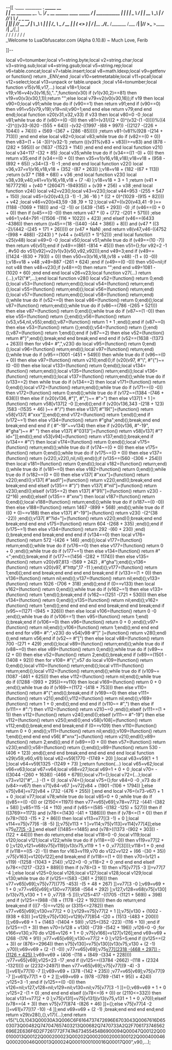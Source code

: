 --[[
 .____                  ________ ___.    _____                           __                
 |    |    __ _______   \_____  \\_ |___/ ____\_ __  ______ ____ _____ _/  |_  ___________ 
 |    |   |  |  \__  \   /   |   \| __ \   __\  |  \/  ___// ___\\__  \\   __\/  _ \_  __ \
 |    |___|  |  // __ \_/    |    \ \_\ \  | |  |  /\___ \\  \___ / __ \|  | (  <_> )  | \/
 |_______ \____/(____  /\_______  /___  /__| |____//____  >\___  >____  /__|  \____/|__|   
         \/          \/         \/    \/                \/     \/     \/                   
          \_Welcome to LuaObfuscator.com   (Alpha 0.10.8) ~  Much Love, Ferib 

]]--

local v0=tonumber;local v1=string.byte;local v2=string.char;local v3=string.sub;local v4=string.gsub;local v5=string.rep;local v6=table.concat;local v7=table.insert;local v8=math.ldexp;local v9=getfenv or function() return _ENV;end ;local v10=setmetatable;local v11=pcall;local v12=select;local v13=unpack or table.unpack ;local v14=tonumber;local function v15(v16,v17,...) local v18=1;local v19;v16=v4(v3(v16,5),"..",function(v30) if (v1(v30,2)==81) then v19=v0(v3(v30,1,1));return "";else local v79=v2(v0(v30,16));if v19 then local v90=0;local v91;while true do if (v90==1) then return v91;end if (v90==0) then v91=v5(v79,v19);v19=nil;v90=1;end end else return v79;end end end);local function v20(v31,v32,v33) if v33 then local v80=0 -0 ;local v81;while true do if (v80==(0 -0)) then v81=(v31/((2 + 0)^(v32-(1 -0))))%((4 -2)^(((v33-(620 -(555 + 64))) -(v32-((1997 -(68 + 997)) -((2127 -(226 + 1044)) + 74)))) + (569 -(367 + (286 -85))))) ;return v81-(v81%(928 -(214 + 713))) ;end end else local v82=0;local v83;while true do if (v82==(0 + 0)) then v83=(1 + (4 -3))^(v32-1) ;return (((v31%(v83 + v83))>=v83) and (878 -(282 + 595))) or (1637 -(1523 + 114)) ;end end end end local function v21() local v34=117 -(32 + 85) ;local v35;while true do if (v34==((1 -0) + 0)) then return v35;end if (v34==(0 + 0)) then v35=v1(v16,v18,v18);v18=v18 + (958 -(892 + 65)) ;v34=(3 -1) -1 ;end end end local function v22() local v36,v37=v1(v16,v18,v18 + (352 -(87 + 263)) );v18=v18 + (182 -(67 + 113)) ;return (v37 * (188 + 68)) + v36 ;end local function v23() local v38,v39,v40,v41=v1(v16,v18,v18 + (7 -4) );v18=v18 + 3 + 1 ;return (v41 * 16777216) + (v40 * (260471 -194935)) + (v39 * 256) + v38 ;end local function v24() local v42=v23();local v43=v23();local v44=953 -(255 + 547 + 150) ;local v45=(v20(v43,(3 -1) -1 ,36 -16 ) * ((2 + 0)^(1029 -(915 + 82)))) + v42 ;local v46=v20(v43,59 -38 ,19 + 12 );local v47=((v20(v43,41 -9 )==(1188 -(1069 + 118))) and  -(2 -1)) or ((439 -(145 + 293)) -0) ;if (v46==(0 + 0 + 0)) then if (v45==(0 -0)) then return v47 * (0 + (772 -(201 + 571))) ;else v46=1;v44=791 -((1506 -(116 + 1022)) + 423) ;end elseif (v46==(6433 -4386)) then return ((v45==(18 -((440 -(44 + 386)) + 8))) and (v47 * ((3 -2)/(442 -(245 + 171 + 26))))) or (v47 * NaN) ;end return v8(v47,v46-((4752 -(998 + 488)) -2243) ) * (v44 + (v45/((1 + 1)^52))) ;end local function v25(v48) local v49=0 -0 ;local v50;local v51;while true do if (v49==(10 -7)) then return v6(v51);end if (v49==(861 -(814 + 45))) then v51={};for v92=2 -1 , #v50 do v51[v92]=v2(v1(v3(v50,v92,v92)));end v49=3;end if (v49==((1424 -(630 + 793)) + 0)) then v50=v3(v16,v18,(v18 + v48) -(1 + (0 -0)) );v18=v18 + v48 ;v49=887 -(261 + 624) ;end if (v49==(0 -0)) then v50=nil;if  not v48 then v48=v23();if (v48==0) then return "";end end v49=1081 -(1020 + 60) ;end end end local v26=v23;local function v27(...) return {...},v12("#",...);end local function v28() local v52=(function() return 0;end)();local v53=(function() return;end)();local v54=(function() return;end)();local v55=(function() return;end)();local v56=(function() return;end)();local v57=(function() return;end)();local v58=(function() return;end)();while true do if (v52==0) then local v86=(function() return 0;end)();local v87=(function() return;end)();while true do if (v86~=(786 -(265 + 521))) then else v87=(function() return 0;end)();while true do if (v87~=(1 -0)) then else v55=(function() return {};end)();v56=(function() return {v53,v54,nil,v55};end)();v87=(function() return 1 + 1 ;end)();end if (v87~=0) then else v53=(function() return {};end)();v54=(function() return {};end)();v87=(function() return 1;end)();end if (v87~=2) then else v52=(function() return  #"}";end)();break;end end break;end end end if (v52==(1638 -(1373 + 263))) then for v94= #",",v23() do local v95=(function() return 0;end)();local v96=(function() return;end)();local v97=(function() return;end)();while true do if (v95==(1001 -(451 + 549))) then while true do if (v96~=(0 + 0)) then else v97=(function() return v21();end)();if (v20(v97, #"\\", #"{")~=(0 -0)) then else local v133=(function() return 0;end)();local v134=(function() return;end)();local v135=(function() return;end)();local v136=(function() return;end)();local v137=(function() return;end)();while true do if (v133==2) then while true do if (v134==2) then local v171=(function() return 0;end)();local v172=(function() return;end)();while true do if (v171==(0 -0)) then v172=(function() return 0;end)();while true do if (v172~=(1384 -(746 + 638))) then else if (v20(v136, #"]", #",")~= #">") then else v137[1 + 1 ]=(function() return v58[v137[2 -0 ]];end)();end if (v20(v136,343 -(218 + 123) ,1583 -(1535 + 46) )~= #"/") then else v137[ #"19("]=(function() return v58[v137[ #"xxx"]];end)();end v172=(function() return 1;end)();end if (v172~=1) then else v134=(function() return  #"gha";end)();break;end end break;end end end if ( #"-19"~=v134) then else if (v20(v136, #"-19", #"gha")~= #" ") then else v137[ #"0313"]=(function() return v58[v137[ #"?id="]];end)();end v53[v94]=(function() return v137;end)();break;end if (v134== #"\\") then local v174=(function() return 0;end)();local v175=(function() return;end)();while true do if (v174~=(0 + 0)) then else v175=(function() return 0;end)();while true do if (v175~=(0 + 0)) then else v137=(function() return {v22(),v22(),nil,nil};end)();if (v135==(560 -(306 + 254))) then local v181=(function() return 0;end)();local v182=(function() return;end)();while true do if (v181~=0) then else v182=(function() return 0;end)();while true do if (v182~=(0 + 0)) then else v137[ #"xxx"]=(function() return v22();end)();v137[ #"asd1"]=(function() return v22();end)();break;end end break;end end elseif (v135== #"}") then v137[ #"nil"]=(function() return v23();end)();elseif (v135==2) then v137[ #"91("]=(function() return v23() -(2^16) ;end)();elseif (v135== #"xnx") then local v187=(function() return 0;end)();local v188=(function() return;end)();while true do if (v187~=(0 -0)) then else v188=(function() return 1467 -(899 + 568) ;end)();while true do if ((0 + 0)~=v188) then else v137[ #"-19"]=(function() return v23() -(2^(38 -22)) ;end)();v137[ #"?id="]=(function() return v22();end)();break;end end break;end end end v175=(function() return 604 -(268 + 335) ;end)();end if (v175~=1) then else v134=(function() return 292 -(60 + 230) ;end)();break;end end break;end end end if (v134==0) then local v176=(function() return 572 -(426 + 146) ;end)();local v177=(function() return;end)();while true do if (v176~=0) then else v177=(function() return 0 + 0 ;end)();while true do if (v177~=1) then else v134=(function() return  #"<";end)();break;end if (v177~=(1456 -(282 + 1174))) then else v135=(function() return v20(v97,813 -(569 + 242) , #"gha");end)();v136=(function() return v20(v97, #"http",17 -11 );end)();v177=(function() return 1;end)();end end break;end end end end break;end if (v133==(1 + 0)) then v136=(function() return nil;end)();v137=(function() return nil;end)();v133=(function() return 1026 -(706 + 318) ;end)();end if (0==v133) then local v162=(function() return 0;end)();while true do if (v162~=1) then else v133=(function() return 1;end)();break;end if (v162~=(1251 -(721 + 530))) then else v134=(function() return 0;end)();v135=(function() return nil;end)();v162=(function() return 1;end)();end end end end end break;end end break;end if (v95~=(1271 -(945 + 326))) then else local v106=(function() return 0 -0 ;end)();while true do if (v106==1) then v95=(function() return 1;end)();break;end if (v106==0) then v96=(function() return 0 + 0 ;end)();v97=(function() return nil;end)();v106=(function() return 1;end)();end end end end end for v98= #":",v23() do v54[v98-#"]" ]=(function() return v28();end)();end return v56;end if (v52~= #"[") then else local v88=(function() return 700 -(271 + 429) ;end)();local v89=(function() return;end)();while true do if (v88~=0) then else v89=(function() return 0;end)();while true do if (v89~=(2 + 0)) then else v52=(function() return 2;end)();break;end if (v89==(1501 -(1408 + 92))) then for v108= #"{",v57 do local v109=(function() return 0;end)();local v110=(function() return;end)();local v111=(function() return;end)();local v112=(function() return;end)();while true do if (v109~=(1087 -(461 + 625))) then else v112=(function() return nil;end)();while true do if ((1288 -(993 + 295))==v110) then local v169=(function() return 0 + 0 ;end)();while true do if (v169~=(1172 -(418 + 753))) then else v110=(function() return  #"{";end)();break;end if (v169~=0) then else v111=(function() return v21();end)();v112=(function() return nil;end)();v169=(function() return 1 + 0 ;end)();end end end if (v110~= #",") then else if (v111== #":") then v112=(function() return v21()~=0 ;end)();elseif (v111==(1 + 1)) then v112=(function() return v24();end)();elseif (v111~= #"-19") then else v112=(function() return v25();end)();end v58[v108]=(function() return v112;end)();break;end end break;end if (0==v109) then v110=(function() return 0 + 0 ;end)();v111=(function() return nil;end)();v109=(function() return 1;end)();end end end v56[ #"xnx"]=(function() return v21();end)();v89=(function() return 2;end)();end if (v89==(0 + 0)) then v57=(function() return v23();end)();v58=(function() return {};end)();v89=(function() return 530 -(406 + 123) ;end)();end end break;end end end end end local function v29(v59,v60,v61) local v62=v59[1770 -(1749 + 20) ];local v63=v59[1 + 1 ];local v64=v59[1325 -(1249 + 73) ];return function(...) local v65=v62;local v66=v63;local v67=v64;local v68=v27;local v69=1 + 0 + 0 ;local v70= -((3044 -(260 + 1638)) -(466 + 679));local v71={};local v72={...};local v73=v12("#",...) -(1 + 0) ;local v74={};local v75={};for v84=0 -0 ,v73 do if (v84>=v67) then v71[v84-v67 ]=v72[v84 + (1901 -(106 + 1794)) ];else v75[v84]=v72[v84 + (732 -(476 + 255)) ];end end local v76=(v73-v67) + 1 + 0 ;local v77;local v78;while true do local v85=0 + 0 ;while true do if ((v85==(0 -0)) or (2150<=1197)) then v77=v65[v69];v78=v77[2 -(441 -(382 + 58)) ];v85=115 -(4 + 110) ;end if (v85==(585 -((182 -125) + 527))) then if ((3769>=1173) and (v78<=(1430 -(41 + 1386)))) then if (v78<=(1 + 0)) then if (v78>(103 -(15 + 2 + 86))) then local v113=v77[(3 -1) + 0 ];local v114=v75[v77[6 -(8 -5) ]];v75[v113 + 1 ]=v114;v75[v113]=v114[v77[4]];else v75[v77[5 -3 ]]();end elseif ((1485==1485) and (v78>((1373 -(902 + 303)) -(122 + 44)))) then do return;end else local v118=0 -0 ;local v119;local v120;local v121;local v122;while true do if (v118==(0 -0)) then v119=v77[2 + 0 ];v120,v121=v68(v75[v119](v13(v75,v119 + 1 + 0 ,v77[3])));v118=1 + 0 ;end if (v118==((5 -2) -1)) then for v163=v119,v70 do v122=v122 + (66 -(30 + 35)) ;v75[v163]=v120[v122];end break;end if (v118==(1 + 0)) then v70=(v121 + v119) -(1258 -(1043 + 214)) ;v122=0 -0 ;v118=2 + 0 ;end end end elseif (v78<=(1217 -(323 + 889))) then if (v78>(3 + 1)) then v75[v77[5 -3 ]]=v77[7 -4 ];else local v125=0;local v126;local v127;local v128;local v129;local v130;while true do if (v125==(583 -(361 + 219))) then v77=v65[v69];v75[v77[(775 -453) -(5 + 48 + 267) ]]=v77[3 -0 ];v69=v69 + 1 + 0 ;v77=v65[v69];v130=v77[858 -(564 + 292) ];v127,v128=v68(v75[v130](v13(v75,v130 + 1 + 0 ,v77[8 -5 ])));v125=417 -((1705 -(1121 + 569)) + 398) ;end if (v125==(988 -(18 + (1178 -(22 + 192))))) then do return;end break;end if (((7 -5)==v125) or (3315<=2782)) then v77=v65[v69];v130=v77[2 + 0 ];v129=v75[v77[2 + 1 ]];v75[v130 + (1002 -(938 + 63)) ]=v129;v75[v130]=v129[v77[854 -(20 + (1513 -(483 + 200))) ]];v69=v69 + 1 + (1463 -(1404 + 59)) ;v125=(352 -223) -(116 + 10) ;end if (v125==(1 + 3)) then v70=(v128 + v130) -(739 -(542 + 196)) ;v126=0 -0 ;for v166=v130,v70 do v126=v126 + 1 + 0 ;v75[v166]=v127[v126];end v69=v69 + (268 -(176 + 91)) ;v77=v65[v69];v130=v77[2 + 0 ];v125=5;end if ((v125==(2 + 3)) or (876>=2964)) then v75[v130]=v75[v130](v13(v75,v130 + (2 -1) ,v70));v69=v69 + (2 -(1 -0)) ;v77=v65[v69];v75[v77[(2318 -(468 + 297)) -(1126 + 425) ]]();v69=v69 + (406 -(118 + (849 -(334 + 228)))) ;v77=v65[v69];v125=23 -17 ;end if ((v125==((3784 -2662) -(118 + (2324 -1321)))) or (2232>2497)) then v77=v65[v69];v75[v77[(9 -4) -3 ]]=v61[v77[10 -7 ]];v69=v69 + (378 -(142 + 235)) ;v77=v65[v69];v75[v77[9 -7 ]]=v61[v77[1 + 0 + 2 ]];v69=v69 + (978 -((789 -(141 + 95)) + 424)) ;v125=3 -1 ;end if (v125==(0 -0)) then v126=nil;v127,v128=nil;v129=nil;v130=nil;v75[v77[3 -1 ]]={};v69=v69 + 1 + 0 ;v125=2 -(1 + 0) ;end end end elseif ((v78<=(6 + 0)) or (2110<=332)) then local v131=v77[2 + 0 ];v75[v131]=v75[v131](v13(v75,v131 + 1 + 0 ,v70));elseif (v78==(4 + 3)) then v75[v77[874 -(826 + 46) ]]={};else v75[v77[4 -2 ]]=v61[v77[(17 -10) -4 ]];end v69=v69 + (2 -1) ;break;end end end end;end return v29(v28(),{},v17)(...);end return v15("LOL!043Q00030A3Q006C6F6164737472696E6703043Q0067616D6503073Q00482Q747047657403213Q00682Q7470733A2Q2F706173746562696E2E636F6D2F7261772F747A673455454B6900094Q00047Q00122Q000100013Q00122Q000200023Q00202Q00020002000300122Q000400046Q000200046Q00013Q00024Q0001000100016Q00017Q00",v9(),...);
